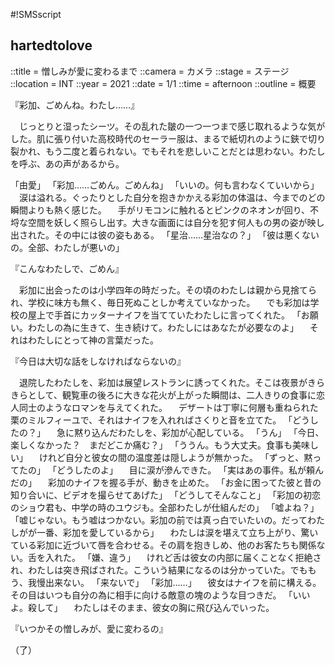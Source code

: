 #!SMSscript

## hartedtolove

::title = 憎しみが愛に変わるまで
::camera = カメラ
::stage = ステージ
::location = INT
::year = 2021
::date = 1/1
::time = afternoon
::outline = 概要

『彩加、ごめんね。わたし……』

　じっとりと湿ったシーツ。その乱れた皺の一つ一つまで感じ取れるような気がした。肌に張り付いた高校時代のセーラー服は、まるで紙切れのように鋏で切り裂かれ、もう二度と着られない。でもそれを悲しいことだとは思わない。わたしを呼ぶ、あの声があるから。

「由愛」
「彩加……ごめん。ごめんね」
「いいの。何も言わなくていいから」
　涙は溢れる。ぐったりとした自分を抱きかかえる彩加の体温は、今までのどの瞬間よりも熱く感じた。
　手がリモコンに触れるとピンクのネオンが回り、不埒な空間を妖しく照らし出す。大きな画面には自分を犯す何人もの男の姿が映し出された。その中には彼の姿もある。
「星治……星治なの？」
「彼は悪くないの。全部、わたしが悪いの」

『こんなわたしで、ごめん』

　彩加に出会ったのは小学四年の時だった。その頃のわたしは親から見捨てられ、学校に味方も無く、毎日死ぬことしか考えていなかった。
　でも彩加は学校の屋上で手首にカッターナイフを当てていたわたしに言ってくれた。
「お願い。わたしの為に生きて、生き続けて。わたしにはあなたが必要なのよ」
　それはわたしにとって神の言葉だった。

『今日は大切な話をしなければならないの』

　退院したわたしを、彩加は展望レストランに誘ってくれた。そこは夜景がきらきらとして、観覧車の後ろに大きな花火が上がった瞬間は、二人きりの食事に恋人同士のようなロマンを与えてくれた。
　デザートは丁寧に何層も重ねられた栗のミルフィーユで、それはナイフを入れればさくりと音を立てた。
「どうしたの？」
　急に黙り込んだわたしを、彩加が心配している。
「うん」
「今日、楽しくなかった？　まだどこか痛む？」
「ううん。もう大丈夫。食事も美味しい」
　けれど自分と彼女の間の温度差は隠しようが無かった。
「ずっと、黙ってたの」
「どうしたのよ」
　目に涙が滲んできた。
「実はあの事件。私が頼んだの」
　彩加のナイフを握る手が、動きを止めた。
「お金に困ってた彼と昔の知り合いに、ビデオを撮らせてあげた」
「どうしてそんなこと」
「彩加の初恋のショウ君も、中学の時のユウジも。全部わたしが仕組んだの」
「嘘よね？」
「嘘じゃない。もう嘘はつかない。彩加の前では真っ白でいたいの。だってわたしがが一番、彩加を愛しているから」
　わたしは涙を堪えて立ち上がり、驚いている彩加に近づいて唇を合わせる。その肩を抱きしめ、他のお客たちも関係ない。舌を入れた。
「嫌、違う」
　けれど舌は彼女の内部に届くことなく拒絶され、わたしは突き飛ばされた。こういう結果になるのは分かっていた。でももう、我慢出来ない。
「来ないで」
「彩加……」
　彼女はナイフを前に構える。その目はいつも自分の為に相手に向ける敵意の塊のような目つきだ。
「いいよ。殺して」
　わたしはそのまま、彼女の胸に飛び込んでいった。

『いつかその憎しみが、愛に変わるの』

（了）


